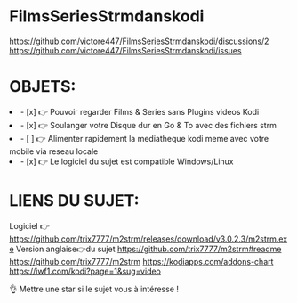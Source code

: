 # FilmsSeriesStrmdanskodi
https://github.com/victore447/FilmsSeriesStrmdanskodi/discussions/2
https://github.com/victore447/FilmsSeriesStrmdanskodi/issues

# OBJETS:

<li>- [x] 👉 Pouvoir regarder Films & Series sans Plugins videos Kodi </li>
<li>- [x] 👉 Soulanger votre Disque dur en Go & To avec des fichiers strm </li>
<li>- [ ] 👉 Alimenter rapidement la mediatheque kodi meme avec votre mobile via reseau locale  </li>
<li>- [x] 👉 Le logiciel du sujet est compatible Windows/Linux </li>


# LIENS DU SUJET:
Logiciel 👉 https://github.com/trix7777/m2strm/releases/download/v3.0.2.3/m2strm.exe
Version anglaise👉du sujet https://github.com/trix7777/m2strm#readme
https://github.com/trix7777/m2strm
https://kodiapps.com/addons-chart
https://iwf1.com/kodi?page=1&sug=video

👌 Mettre une star si le sujet vous à intéresse !
